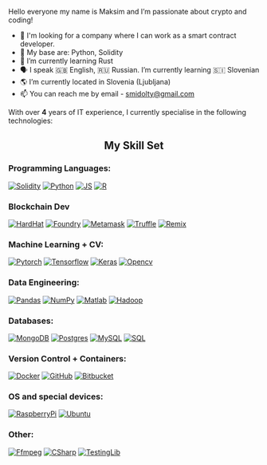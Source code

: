 Hello everyone my name is Maksim and I’m passionate about crypto and coding!

- :pushpin: I'm looking for a company where I can work as a smart contract developer.
- 🥸 My base are: Python, Solidity
- 🌱 I’m currently learning Rust
- 🗣 I speak 🇬🇧 English, :ru: Russian. I’m currently learning :slovenia: Slovenian
- :earth_americas: I’m currently located in Slovenia (Ljubljana)
- 📫 You can reach me by email - smidolty@gmail.com

With over <b>4</b>  years of IT experience, I currently specialise in the following technologies:
<h2 align="center">My Skill Set </h2>
<h3>Programming Languages:</h3>

[![Solidity](https://img.shields.io/badge/solidity-black?style=for-the-badge&logo=solidity&logoColor=E33332)](https://docs.soliditylang.org/en/v0.8.10/)
[![Python](https://img.shields.io/badge/Python-black?style=for-the-badge&logo=Python&logoColor=E33332)](https://www.python.org/)
[![JS](https://img.shields.io/badge/JS-black?style=for-the-badge&logo=javascript&logoColor=E33332)](https://devdocs.io/javascript/)
[![R](https://img.shields.io/badge/R-black?style=for-the-badge&logo=R&logoColor=E33332)](https://www.r-project.org/)

<h3>Blockchain Dev</h3>

[![HardHat](https://img.shields.io/badge/hardhat-black?style=for-the-badge&logo=hardhat&logoColor=5C3EE8)](https://hardhat.org)
[![Foundry](https://img.shields.io/badge/Foundry-black?style=for-the-badge&logo=cloudfounsdry&logoColor=0C9ED5)](https://github.com/foundry-rs/foundry)
[![Metamask](https://img.shields.io/badge/Metamask-black?style=for-the-badge&logo=Metamask&logoColor=5C3EE8)](https://archive.trufflesuite.com)
[![Truffle](https://img.shields.io/badge/truffle-black?style=for-the-badge)](https://remix.ethereum.org/)
[![Remix](https://img.shields.io/badge/remix-black?style=for-the-badge)](https://remix.ethereum.org/)


<h3>Machine Learning + CV:</h3>

[![Pytorch](https://img.shields.io/badge/pytorch-black?style=for-the-badge&logo=pytorch&logoColor=E33332)](https://pytorch.org/)
[![Tensorflow](https://img.shields.io/badge/tensorflow-black?style=for-the-badge&logo=tensorflow&logoColor=E33332)](https://www.tensorflow.org/ )
[![Keras](https://img.shields.io/badge/Keras-black?style=for-the-badge&logo=keras&logoColor=E33332)](https://keras.io/)
[![Opencv](https://img.shields.io/badge/opencv-black?style=for-the-badge&logo=opencv&logoColor=E33332)](https://opencv.org/)
<h3>Data Engineering:</h3>

[![Pandas](https://img.shields.io/badge/Pandas-black?style=for-the-badge&logo=pandas&logoColor=E33332)](https://pandas.pydata.org/)
[![NumPy](https://img.shields.io/badge/NumPy-black?style=for-the-badge&logo=numpy&logoColor=E33332)](https://numpy.org/)
[![Matlab](https://img.shields.io/badge/matlab-black?style=for-the-badge&logo=matlab&logoColor=E33332)](https://www.mathworks.com/products/matlab.html)
[![Hadoop](https://img.shields.io/badge/Hadoop-black?style=for-the-badge&logo=apache-hadoop&logoColor=E33332)](https://hadoop.apache.org/)

<h3>Databases:</h3>

[![MongoDB](https://img.shields.io/badge/MongoDB-black?style=for-the-badge&logo=mongodb&logoColor=E33332)](https://www.mongodb.com/)
[![Postgres](https://img.shields.io/badge/postgres-black?style=for-the-badge&logo=postgresql&logoColor=E33332)](https://www.postgresql.org/)
[![MySQL](https://img.shields.io/badge/mysql-black?style=for-the-badge&logo=mysql&logoColor=E33332)](https://www.mysql.com/)
[![SQL](https://img.shields.io/badge/SQL-black?style=for-the-badge&logo=sql&logoColor=E33332)](https://www.w3schools.com/sql/)

<h3>Version Control + Containers:</h3>

[![Docker](https://img.shields.io/badge/docker-black?style=for-the-badge&logo=docker&logoColor=E33332)](https://www.docker.com/ )
[![GitHub](https://img.shields.io/badge/github-black?style=for-the-badge&logo=github&logoColor=E33332)](https://github.com/ )
[![Bitbucket](https://img.shields.io/badge/bitbucket-black?style=for-the-badge&logo=bitbucket&logoColor=E33332)](https://bitbucket.org/)

<h3>OS and special devices:</h3>

[![RaspberryPi](https://img.shields.io/badge/Raspberry-black?style=for-the-badge&logo=raspberrypi&logoColor=E33332)](https://www.raspberrypi.org/ )
[![Ubuntu](https://img.shields.io/badge/Ubuntu-black?style=for-the-badge&logo=ubuntu&logoColor=E33332)](https://ubuntu.com/)

<h3>Other:</h3>

[![Ffmpeg](https://img.shields.io/badge/ffmpeg-black?style=for-the-badge&logo=ffmpeg&logoColor=E33332)](https://ffmpeg.org/)
[![CSharp](https://img.shields.io/badge/csharp-black?style=for-the-badge&logo=csharp&logoColor=E33332)](https://dotnet.microsoft.com/en-us/languages/csharp)
[![TestingLib](https://img.shields.io/badge/csharp-black?style=for-the-badge&logo=testinglibrary&logoColor=E33332)](https://testing-library.com/docs/react-testing-library/intro/)











